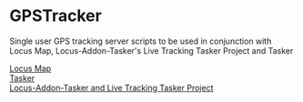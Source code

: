# GPSTracker
Single user GPS tracking server scripts to be used in conjunction with Locus Map, Locus-Addon-Tasker's Live Tracking Tasker Project and Tasker

[Locus Map](https://www.locusmap.app/)<br>
[Tasker](https://tasker.joaoapps.com/)<br>
[Locus-Addon-Tasker and Live Tracking Tasker Project](https://github.com/bDekaru/Locus-Addon-Tasker)<br>
